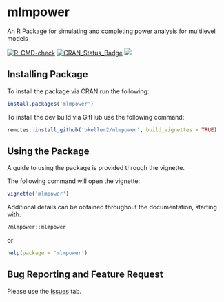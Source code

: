 # mlmpower
An R Package for simulating and completing  power analysis for multilevel models

[![R-CMD-check](https://github.com/bkeller2/mlmpower/actions/workflows/check-standard.yaml/badge.svg)](https://github.com/bkeller2/mlmpower/actions/workflows/check-standard.yaml) [![CRAN_Status_Badge](https://www.r-pkg.org/badges/version/mlmpower)](https://cran.r-project.org/package=mlmpower) [![](https://cranlogs.r-pkg.org/badges/mlmpower)](https://cran.r-project.org/package=mlmpower)

## Installing Package

To install the package via CRAN run the following:
```r
install.packages('mlmpower')
```

To install the dev build via GitHub use the following command:

```r
remotes::install_github('bkeller2/mlmpower', build_vignettes = TRUE)
```

## Using the Package

A guide to using the package is provided through the vignette.

The following command will open the vignette:
```r
vignette('mlmpower')
```

Additional details can be obtained throughout the documentation, starting with:
```r
?mlmpower::mlmpower
```
or

```r
help(package = 'mlmpower')
```

## Bug Reporting and Feature Request
Please use the [Issues](https://github.com/bkeller2/mlmpower/issues) tab.
